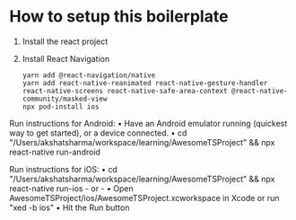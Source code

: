 # How to setup this boilerplate

1. Install the react project
2. Install React Navigation

   ```
   yarn add @react-navigation/native
   yarn add react-native-reanimated react-native-gesture-handler react-native-screens react-native-safe-area-context @react-native-community/masked-view
   npx pod-install ios

   ```

Run instructions for Android:
• Have an Android emulator running (quickest way to get started), or a device connected.
• cd "/Users/akshatsharma/workspace/learning/AwesomeTSProject" && npx react-native run-android

Run instructions for iOS:
• cd "/Users/akshatsharma/workspace/learning/AwesomeTSProject" && npx react-native run-ios - or -
• Open AwesomeTSProject/ios/AwesomeTSProject.xcworkspace in Xcode or run "xed -b ios"
• Hit the Run button
